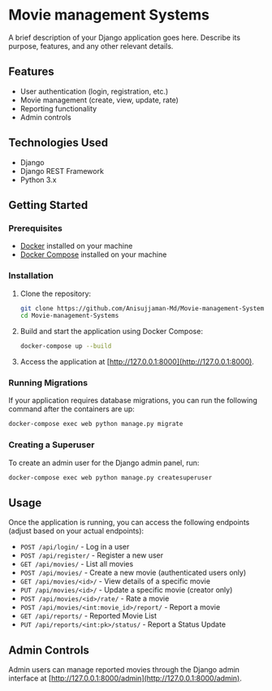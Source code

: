 # Movie management Systems

A brief description of your Django application goes here. Describe its purpose, features, and any other relevant details.

## Features

- User authentication (login, registration, etc.)
- Movie management (create, view, update, rate)
- Reporting functionality
- Admin controls

## Technologies Used

- Django
- Django REST Framework
- Python 3.x

## Getting Started

### Prerequisites

- [Docker](https://www.docker.com/get-started) installed on your machine
- [Docker Compose](https://docs.docker.com/compose/install/) installed on your machine

### Installation

1. Clone the repository:

   ```bash
   git clone https://github.com/Anisujjaman-Md/Movie-management-Systems.git
   cd Movie-management-Systems
   ```

2. Build and start the application using Docker Compose:

   ```bash
   docker-compose up --build
   ```

3. Access the application at [http://127.0.0.1:8000](http://127.0.0.1:8000).

### Running Migrations

If your application requires database migrations, you can run the following command after the containers are up:

```bash
docker-compose exec web python manage.py migrate
```

### Creating a Superuser

To create an admin user for the Django admin panel, run:

```bash
docker-compose exec web python manage.py createsuperuser
```

## Usage

Once the application is running, you can access the following endpoints (adjust based on your actual endpoints):

- `POST /api/login/` - Log in a user
- `POST /api/register/` - Register a new user
- `GET /api/movies/` - List all movies
- `POST /api/movies/` - Create a new movie (authenticated users only)
- `GET /api/movies/<id>/` - View details of a specific movie
- `PUT /api/movies/<id>/` - Update a specific movie (creator only)
- `POST /api/movies/<id>/rate/` - Rate a movie
- `POST /api/movies/<int:movie_id>/report/` - Report a movie
- `GET /api/reports/` - Reported Movie List
- `PUT /api/reports/<int:pk>/status/` - Report a Status Update


## Admin Controls

Admin users can manage reported movies through the Django admin interface at [http://127.0.0.1:8000/admin](http://127.0.0.1:8000/admin).
